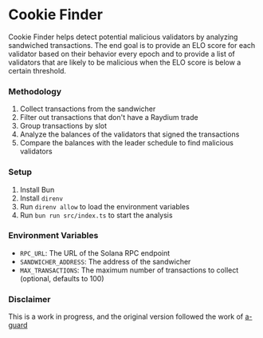 # Cookie Finder

Cookie Finder helps detect potential malicious validators by analyzing sandwiched transactions. The end goal is to provide an ELO score for each validator based on their behavior every epoch and to provide a list of validators that are likely to be malicious when the ELO score is below a certain threshold.

### Methodology

1. Collect transactions from the sandwicher
2. Filter out transactions that don't have a Raydium trade
3. Group transactions by slot
4. Analyze the balances of the validators that signed the transactions
5. Compare the balances with the leader schedule to find malicious validators

### Setup

1. Install Bun
2. Install `direnv`
3. Run `direnv allow` to load the environment variables
4. Run `bun run src/index.ts` to start the analysis

### Environment Variables

- `RPC_URL`: The URL of the Solana RPC endpoint
- `SANDWICHER_ADDRESS`: The address of the sandwicher
- `MAX_TRANSACTIONS`: The maximum number of transactions to collect (optional, defaults to 100)

### Disclaimer

This is a work in progress, and the original version followed the work of [a-guard](https://github.com/a-guard/malicious-validators/)